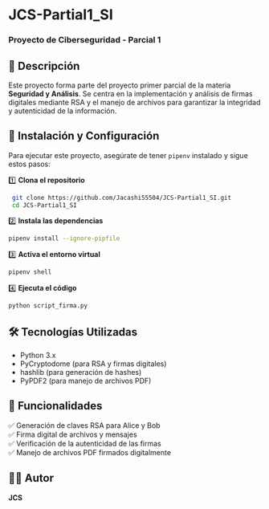 # JCS-Partial1_SI

### Proyecto de Ciberseguridad - Parcial 1

## 📌 Descripción
Este proyecto forma parte del proyecto primer parcial de la materia **Seguridad y Análisis**. Se centra en la implementación y análisis de firmas digitales mediante RSA y el manejo de archivos para garantizar la integridad y autenticidad de la información.

## 🚀 Instalación y Configuración
Para ejecutar este proyecto, asegúrate de tener `pipenv` instalado y sigue estos pasos:

1️⃣ **Clona el repositorio**
```bash
 git clone https://github.com/Jacashi55504/JCS-Partial1_SI.git
 cd JCS-Partial1_SI
```

2️⃣ **Instala las dependencias**
```bash
pipenv install --ignore-pipfile
```

3️⃣ **Activa el entorno virtual**
```bash
pipenv shell
```

4️⃣ **Ejecuta el código**
```bash
python script_firma.py
```

## 🛠 Tecnologías Utilizadas
- Python 3.x
- PyCryptodome (para RSA y firmas digitales)
- hashlib (para generación de hashes)
- PyPDF2 (para manejo de archivos PDF)

## 📌 Funcionalidades
✅ Generación de claves RSA para Alice y Bob  
✅ Firma digital de archivos y mensajes  
✅ Verificación de la autenticidad de las firmas  
✅ Manejo de archivos PDF firmados digitalmente  

## 👨‍💻 Autor
**JCS** 


